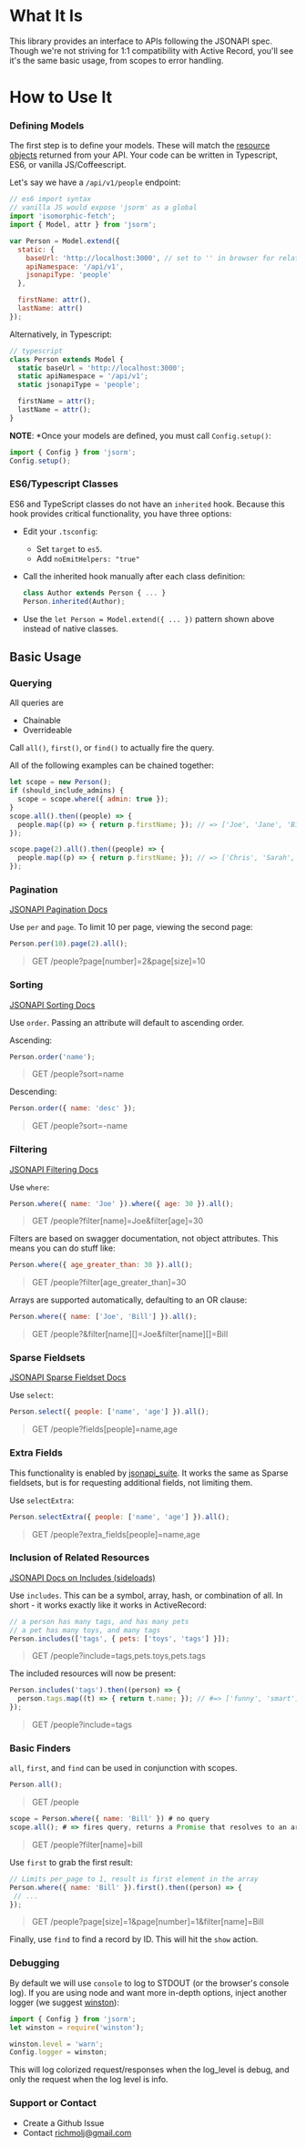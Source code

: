 # What It Is

This library provides an interface to APIs following the JSONAPI spec. Though we're not striving for 1:1 compatibility with Active Record, you'll see it's the same basic usage, from scopes to error handling.

# How to Use It

### Defining Models

The first step is to define your models. These will match the [resource objects](http://jsonapi.org/format/#document-resource-objects) returned from your API. Your code can be written in Typescript, ES6, or vanilla JS/Coffeescript.

Let's say we have a `/api/v1/people` endpoint:

```js
// es6 import syntax
// vanilla JS would expose 'jsorm' as a global
import 'isomorphic-fetch';
import { Model, attr } from 'jsorm';

var Person = Model.extend({
  static: {
    baseUrl: 'http://localhost:3000', // set to '' in browser for relative URLs
    apiNamespace: '/api/v1',
    jsonapiType: 'people'
  },

  firstName: attr(),
  lastName: attr()
});
```

Alternatively, in Typescript:

```ts
// typescript
class Person extends Model {
  static baseUrl = 'http://localhost:3000';
  static apiNamespace = '/api/v1';
  static jsonapiType = 'people';

  firstName = attr();
  lastName = attr();
}
```

**NOTE**: *Once your models are defined, you must call `Config.setup()`:

```js
import { Config } from 'jsorm';
Config.setup();
```

### ES6/Typescript Classes

ES6 and TypeScript classes do not have an `inherited` hook. Because this hook provides critical functionality, you have three options:

* Edit your `.tsconfig`:
  * Set `target` to `es5`.
  * Add `noEmitHelpers: "true"`
  
* Call the inherited hook manually after each class definition:
  ```ts
  class Author extends Person { ... }
  Person.inherited(Author);
  ```
  
* Use the `let Person = Model.extend({ ... })` pattern shown above instead of native classes.

## Basic Usage

### Querying

All queries are

* Chainable
* Overrideable

Call `all()`, `first()`, or `find()` to actually fire the query.

All of the following examples can be chained together:

```js
let scope = new Person();
if (should_include_admins) {
  scope = scope.where({ admin: true });
}
scope.all().then((people) => {
  people.map((p) => { return p.firstName; }); // => ['Joe', 'Jane', 'Bill']
});

scope.page(2).all().then((people) => {
  people.map((p) => { return p.firstName; }); // => ['Chris', 'Sarah', 'Ben']
});
```

### Pagination

[JSONAPI Pagination Docs](http://jsonapi.org/format/#fetching-pagination)

Use `per` and `page`. To limit 10 per page, viewing the second page:

```js
Person.per(10).page(2).all();
```

> GET /people?page[number]=2&page[size]=10

### Sorting

[JSONAPI Sorting Docs](http://jsonapi.org/format/#fetching-sorting)

Use `order`. Passing an attribute will default to ascending order.

Ascending:

```js
Person.order('name');
```

> GET /people?sort=name

Descending:

```js
Person.order({ name: 'desc' });
```

> GET /people?sort=-name

### Filtering

[JSONAPI Filtering Docs](http://jsonapi.org/format/#fetching-filtering)

Use `where`:

```js
Person.where({ name: 'Joe' }).where({ age: 30 }).all();
```

> GET /people?filter[name]=Joe&filter[age]=30

Filters are based on swagger documentation, not object attributes. This means you can do stuff like:

```js
Person.where({ age_greater_than: 30 }).all();
```

> GET /people?filter[age_greater_than]=30

Arrays are supported automatically, defaulting to an OR clause:

```js
Person.where({ name: ['Joe', 'Bill'] }).all();
```

> GET /people?&filter[name][]=Joe&filter[name][]=Bill

### Sparse Fieldsets

[JSONAPI Sparse Fieldset Docs](http://jsonapi.org/format/#fetching-sparse-fieldsets)

Use `select`:

```js
Person.select({ people: ['name', 'age'] }).all();
```

> GET /people?fields[people]=name,age

### Extra Fields

This functionality is enabled by [jsonapi_suite](https://jsonapi-suite.github.io/jsonapi_suite). It works the same as Sparse fieldsets, but is for requesting additional fields, not limiting them.

Use `selectExtra`:

```js
Person.selectExtra({ people: ['name', 'age'] }).all();
```

> GET /people?extra_fields[people]=name,age

### Inclusion of Related Resources

[JSONAPI Docs on Includes (sideloads)](http://jsonapi.org/format/#fetching-includes)

Use `includes`. This can be a symbol, array, hash, or combination of all. In short - it works exactly like it works in ActiveRecord:

```js
// a person has many tags, and has many pets
// a pet has many toys, and many tags
Person.includes(['tags', { pets: ['toys', 'tags'] }]);
```

> GET /people?include=tags,pets.toys,pets.tags

The included resources will now be present:

```js
Person.includes('tags').then((person) => {
  person.tags.map((t) => { return t.name; }); // #=> ['funny', 'smart']
});
```

> GET /people?include=tags

### Basic Finders

`all`, `first`, and `find` can be used in conjunction with scopes.

```js
Person.all();
```

> GET /people

```js
scope = Person.where({ name: 'Bill' }) # no query
scope.all(); # => fires query, returns a Promise that resolves to an array of Person objects
```

> GET /people?filter[name]=bill

Use `first` to grab the first result:

```js
// Limits per_page to 1, result is first element in the array
Person.where({ name: 'Bill' }).first().then((person) => {
 // ...
});
```

> GET /people?page[size]=1&page[number]=1&filter[name]=Bill

Finally, use `find` to find a record by ID. This will hit the `show` action.

### Debugging

By default we will use `console` to log to STDOUT (or the browser's console log). If you are using node and want more in-depth options, inject another logger (we suggest [winston](https://github.com/winstonjs/winston)):

```js
import { Config } from 'jsorm';
let winston = require('winston');

winston.level = 'warn';
Config.logger = winston;
```

This will log colorized request/responses when the log_level is debug, and only the request when the log level is info.

### Support or Contact

* Create a Github Issue
* Contact richmolj@gmail.com
